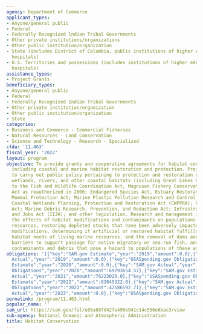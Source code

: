 ```yaml
---
agency: Department of Commerce
applicant_types:
- Anyone/general public
- Federal
- Federally Recognized lndian Tribal Governments
- Other private institutions/organizations
- Other public institution/organization
- State (includes District of Columbia, public institutions of higher education and
  hospitals)
- U.S. Territories and possessions (includes institutions of higher education and
  hospitals)
assistance_types:
- Project Grants
beneficiary_types:
- Anyone/general public
- Federal
- Federally Recognized Indian Tribal Governments
- Other private institution/organization
- Other public institution/organization
- State
categories:
- Business and Commerce - Commercial Fisheries
- Natural Resources - Land Conservation
- Science and Technology - Research - Specialized
cfda: '11.463'
fiscal_year: '2022'
layout: program
objective: To provide grants and cooperative agreements for habitat conservation activities
  including coastal and marine habitat restoration and protection. Projects are funded
  to carry out public policy pertaining to protection and restoration of the Nation's
  wetlands, rivers, and other coastal habitats (including Great Lakes habitats), pursuant
  to the Fish and Wildlife Coordination Act, Magnuson Fishery Conservation and Management
  Act as reauthorized in 2006; Endangered Species Act, Estuary Restoration Act; Marine
  Mammal Protection Act; Marine Plastic Pollution Research and Control Act of 1987;
  Coastal Wetlands Planning, Protection and Restoration Act (CWPPRA); Coral Reef Conservation
  Act; Marine Debris Research, Prevention, and Reduction Act; Infrastructure Investment
  and Jobs Act (IIJA); and other legislation. Research and management includes determining
  the effects of habitat modifications and contaminants on populations of living marine
  resources, restoring depleted stocks that have been adversely impacted by habitat
  modifications, determining if artificial or restored habitat fulfills essential
  habitat needs of living marine resources, and the removal of dams and other in-stream
  barriers to support passage for native migratory or sea-run fish, and quantifying
  contaminants and debris that pose a hazard to populations of these animals.
obligations: '[{"key":"SAM.gov Estimate","year":"2019","amount":0.0},{"key":"SAM.gov
  Actual","year":"2019","amount":0.0},{"key":"USASpending.gov Obligations","year":"2019","amount":63014813.48},{"key":"SAM.gov
  Estimate","year":"2020","amount":0.0},{"key":"SAM.gov Actual","year":"2020","amount":69293655.0},{"key":"USASpending.gov
  Obligations","year":"2020","amount":69293654.57},{"key":"SAM.gov Estimate","year":"2021","amount":76223020.0},{"key":"SAM.gov
  Actual","year":"2021","amount":76223020.0},{"key":"USASpending.gov Obligations","year":"2021","amount":53142792.7},{"key":"SAM.gov
  Estimate","year":"2022","amount":83845322.0},{"key":"SAM.gov Actual","year":"2022","amount":46082851.0},{"key":"USASpending.gov
  Obligations","year":"2022","amount":42586592.71},{"key":"SAM.gov Estimate","year":"2023","amount":410722026.0},{"key":"SAM.gov
  Actual","year":"2023","amount":0.0},{"key":"USASpending.gov Obligations","year":"2023","amount":367158388.35}]'
permalink: /program/11.463.html
popular_name: ''
sam_url: https://sam.gov/fal/e85a88fd42fe490e941c14c550e6bac3/view
sub-agency: National Oceanic and Atmospheric Administration
title: Habitat Conservation
---
```

